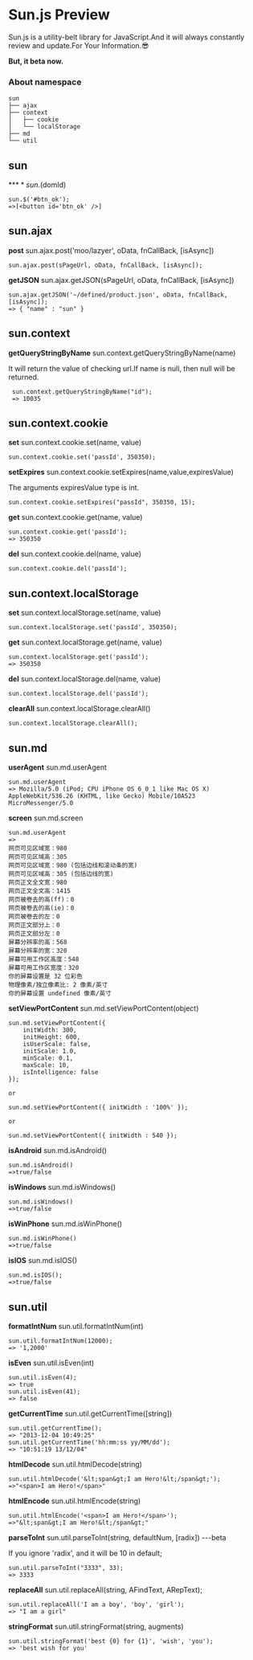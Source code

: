 Sun.js Preview
==============

Sun.js is a utility-belt library for JavaScript.And it will always constantly review and update.For Your Information.:sunglasses:

**But, it beta now.**

### About namespace

```
sun
├── ajax
├── context
│   ├── cookie
│   └── localStorage
├── md
└── util
```

sun
---

**$** sun.$(domId)

```
sun.$('#btn_ok');
=>[<button id='btn_ok' />]
```

sun.ajax
--------

**post**    sun.ajax.post('moo/lazyer', oData, fnCallBack, [isAsync])

```
sun.ajax.post(sPageUrl, oData, fnCallBack, [isAsync]);
```

**getJSON** sun.ajax.getJSON(sPageUrl, oData, fnCallBack, [isAsync])

```
sun.ajax.getJSON('~/defined/product.json', oData, fnCallBack, [isAsync]);
=> { "name" : "sun" }
```

sun.context
-----------

**getQueryStringByName** sun.context.getQueryStringByName(name)

It will return the value of checking url.If name is null, then null will be returned.

```
 sun.context.getQueryStringByName("id");
 => 10035
```

sun.context.cookie
------------------

**set** sun.context.cookie.set(name, value)

```
sun.context.cookie.set('passId', 350350);
```

**setExpires**  sun.context.cookie.setExpires(name,value,expiresValue)

The arguments expiresValue type is int.

```
sun.context.cookie.setExpires("passId", 350350, 15);
```

**get** sun.context.cookie.get(name, value)

```
sun.context.cookie.get('passId');
=> 350350
```

**del** sun.context.cookie.del(name, value)

```
sun.context.cookie.del('passId');
```

sun.context.localStorage
------------------

**set** sun.context.localStorage.set(name, value)

```
sun.context.localStorage.set('passId', 350350);
```

**get** sun.context.localStorage.get(name, value)

```
sun.context.localStorage.get('passId');
=> 350350
```

**del** sun.context.localStorage.del(name, value)

```
sun.context.localStorage.del('passId');
```

**clearAll** sun.context.localStorage.clearAll()

```
sun.context.localStorage.clearAll();
```

sun.md
------------------

**userAgent** sun.md.userAgent

```
sun.md.userAgent
=> Mozilla/5.0 (iPod; CPU iPhone OS 6_0_1 like Mac OS X) AppleWebKit/536.26 (KHTML, like Gecko) Mobile/10A523 MicroMessenger/5.0
```

**screen** sun.md.screen

```
sun.md.userAgent
=> 
网页可见区域宽：980
网页可见区域高：305
网页可见区域宽：980 (包括边线和滚动条的宽)
网页可见区域高：305 (包括边线的宽)
网页正文全文宽：980
网页正文全文高：1415
网页被卷去的高(ff)：0
网页被卷去的高(ie)：0
网页被卷去的左：0
网页正文部分上：0
网页正文部分左：0
屏幕分辨率的高：568
屏幕分辨率的宽：320
屏幕可用工作区高度：548
屏幕可用工作区宽度：320
你的屏幕设置是 32 位彩色
物理像素/独立像素比: 2 像素/英寸
你的屏幕设置 undefined 像素/英寸
```

**setViewPortContent** sun.md.setViewPortContent(object)

```
sun.md.setViewPortContent({
	initWidth: 300, 
    initHeight: 600,
    isUserScale: false,
    initScale: 1.0,
    minScale: 0.1,
    maxScale: 10,
    isIntelligence: false
});

or

sun.md.setViewPortContent({ initWidth : '100%' });

or

sun.md.setViewPortContent({ initWidth : 540 });
```

**isAndroid** sun.md.isAndroid()

```
sun.md.isAndroid()
=>true/false
```

**isWindows** sun.md.isWindows()

```
sun.md.isWindows()
=>true/false
```

**isWinPhone** sun.md.isWinPhone()

```
sun.md.isWinPhone()
=>true/false
```

**isIOS** sun.md.isIOS()

```
sun.md.isIOS();
=>true/false
```

sun.util
--------

**formatIntNum** sun.util.formatIntNum(int)

```
sun.util.formatIntNum(12000);
=> '1,2000'
```

**isEven**  sun.util.isEven(int)

```
sun.util.isEven(4);
=> true
sun.util.isEven(41);
=> false
```

**getCurrentTime** sun.util.getCurrentTime([string])

```
sun.util.getCurrentTime();
=> "2013-12-04 10:49:25"
sun.util.getCurrentTime('hh:mm:ss yy/MM/dd');
=> "10:51:19 13/12/04"
```

**htmlDecode** sun.util.htmlDecode(string)

```
sun.util.htmlDecode('&lt;span&gt;I am Hero!&lt;/span&gt;');
=>"<span>I am Hero!</span>"
```

**htmlEncode** sun.util.htmlEncode(string)

```
sun.util.htmlEncode('<span>I am Hero!</span>');
=>"&lt;span&gt;I am Hero!&lt;/span&gt;"
```

**parseToInt** sun.util.parseToInt(string, defaultNum, [radix])    ---beta

If you ignore 'radix', and it will be 10 in default;

```
sun.util.parseToInt("3333", 33);
=> 3333
```

**replaceAll** sun.util.replaceAll(string, AFindText, ARepText);

```
sun.util.replaceAll('I am a boy', 'boy', 'girl');
=> "I am a girl"
```

**stringFormat**  sun.util.stringFormat(string, augments)

```
sun.util.stringFormat('best {0} for {1}', 'wish', 'you');
=> 'best wish for you'
```



